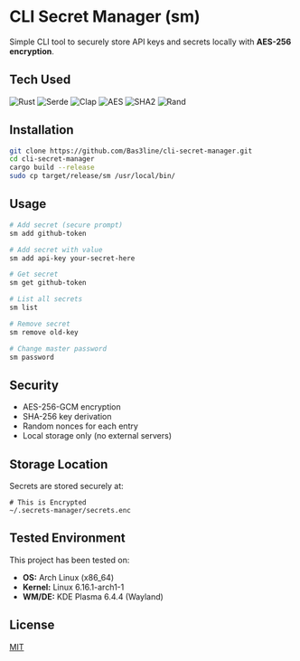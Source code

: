 # CLI Secret Manager (sm)

Simple CLI tool to securely store API keys and secrets locally with **AES-256 encryption**.

## Tech Used

![Rust](https://img.shields.io/badge/Rust-000000?style=for-the-badge&logo=rust&logoColor=white)
![Serde](https://img.shields.io/badge/Serde-000000?style=for-the-badge&logo=rust&logoColor=white)
![Clap](https://img.shields.io/badge/Clap-000000?style=for-the-badge&logo=rust&logoColor=white)
![AES](https://img.shields.io/badge/AES--GCM-0A0A0A?style=for-the-badge&logo=openssl&logoColor=white)
![SHA2](https://img.shields.io/badge/SHA2-333333?style=for-the-badge&logo=gnuprivacyguard&logoColor=white)
![Rand](https://img.shields.io/badge/Rand-222222?style=for-the-badge&logo=rust&logoColor=white)

## Installation

```bash
git clone https://github.com/Bas3line/cli-secret-manager.git
cd cli-secret-manager
cargo build --release
sudo cp target/release/sm /usr/local/bin/
````

## Usage

```bash
# Add secret (secure prompt)
sm add github-token

# Add secret with value
sm add api-key your-secret-here

# Get secret
sm get github-token

# List all secrets
sm list

# Remove secret
sm remove old-key

# Change master password
sm password
```

## Security

* AES-256-GCM encryption
* SHA-256 key derivation
* Random nonces for each entry
* Local storage only (no external servers)

## Storage Location

Secrets are stored securely at:

```
# This is Encrypted
~/.secrets-manager/secrets.enc
```

## Tested Environment

This project has been tested on:

* **OS:** Arch Linux (x86\_64)
* **Kernel:** Linux 6.16.1-arch1-1
* **WM/DE:** KDE Plasma 6.4.4 (Wayland)

## License

[MIT](LICENSE)